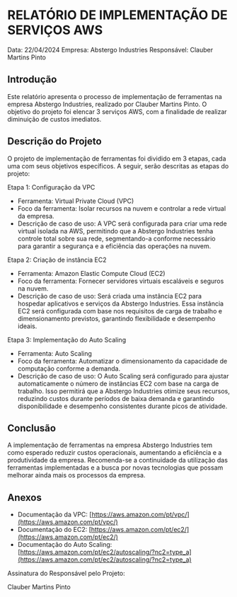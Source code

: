 # RELATÓRIO DE IMPLEMENTAÇÃO DE SERVIÇOS AWS

Data: 22/04/2024
Empresa: Abstergo Industries
Responsável: Clauber Martins Pinto

## Introdução
Este relatório apresenta o processo de implementação de ferramentas na empresa Abstergo Industries, realizado por Clauber Martins Pinto. O objetivo do projeto foi elencar 3 serviços AWS, com a finalidade de realizar diminuição de custos imediatos.

## Descrição do Projeto
O projeto de implementação de ferramentas foi dividido em 3 etapas, cada uma com seus objetivos específicos. A seguir, serão descritas as etapas do projeto:

Etapa 1: Configuração da VPC
- Ferramenta: Virtual Private Cloud (VPC)
- Foco da ferramenta: Isolar recursos na nuvem e controlar a rede virtual da empresa.
- Descrição de caso de uso: A VPC será configurada para criar uma rede virtual isolada na AWS, permitindo que a Abstergo Industries tenha controle total sobre sua rede, segmentando-a conforme necessário para garantir a segurança e a eficiência das operações na nuvem.

Etapa 2: Criação de instância EC2
- Ferramenta: Amazon Elastic Compute Cloud (EC2)
- Foco da ferramenta: Fornecer servidores virtuais escaláveis e seguros na nuvem.
- Descrição de caso de uso: Será criada uma instância EC2 para hospedar aplicativos e serviços da Abstergo Industries. Essa instância EC2 será configurada com base nos requisitos de carga de trabalho e dimensionamento previstos, garantindo flexibilidade e desempenho ideais.

Etapa 3: Implementação do Auto Scaling
- Ferramenta: Auto Scaling
- Foco da ferramenta: Automatizar o dimensionamento da capacidade de computação conforme a demanda.
- Descrição de caso de uso: O Auto Scaling será configurado para ajustar automaticamente o número de instâncias EC2 com base na carga de trabalho. Isso permitirá que a Abstergo Industries otimize seus recursos, reduzindo custos durante períodos de baixa demanda e garantindo disponibilidade e desempenho consistentes durante picos de atividade.

## Conclusão
A implementação de ferramentas na empresa Abstergo Industries tem como esperado reduzir custos operacionais, aumentando a eficiência e a produtividade da empresa. Recomenda-se a continuidade da utilização das ferramentas implementadas e a busca por novas tecnologias que possam melhorar ainda mais os processos da empresa.

## Anexos

- Documentação da VPC: [https://aws.amazon.com/pt/vpc/](https://aws.amazon.com/pt/vpc/)
- Documentação do EC2: [https://aws.amazon.com/pt/ec2/](https://aws.amazon.com/pt/ec2/)
- Documentação do Auto Scaling: [https://aws.amazon.com/pt/ec2/autoscaling/?nc2=type_a](https://aws.amazon.com/pt/ec2/autoscaling/?nc2=type_a)

Assinatura do Responsável pelo Projeto:

Clauber Martins Pinto
